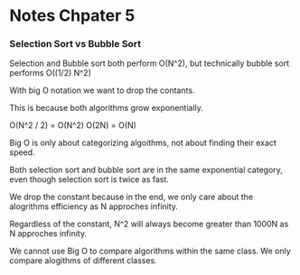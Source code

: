 # Notes Chpater 5

### Selection Sort vs Bubble Sort

Selection and Bubble sort both perform O(N^2), but technically bubble sort performs O((1/2) N^2)

With big O notation we want to drop the contants.

This is because both algorithms grow exponentially.

O(N^2 / 2) = O(N^2)
O(2N) = O(N)

Big O is only about categorizing algoithms, not about finding their exact speed.

Both selection sort and bubble sort are in the same exponential category, even though selection sort is twice as fast.

We drop the constant because in the end, we only care about the alogrithms efficiency as N approches infinity.

Regardless of the constant, N^2 will always become greater than 1000N as N approches infinity.

We cannot use Big O to compare algorithms within the same class. We only compare alogithms of different classes.



